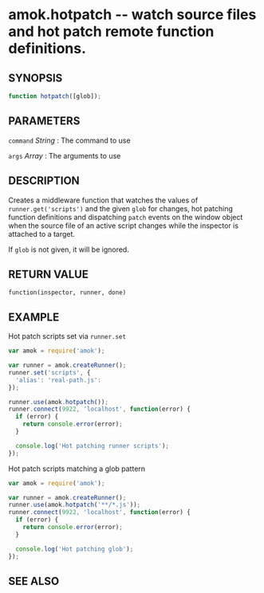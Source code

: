 # amok.hotpatch -- watch source files and hot patch remote function definitions.
## SYNOPSIS

```js
function hotpatch([glob]);
```

## PARAMETERS
`command` *String*
:   The command to use

`args` *Array*
:   The arguments to use

## DESCRIPTION

Creates a middleware function that watches the values of
`runner.get('scripts')` and the given `glob` for changes, hot patching function
definitions and dispatching `patch` events on the window object when the source
file of an active script changes while the inspector is attached to a target.

If `glob` is not given, it will be ignored.

## RETURN VALUE

`function(inspector, runner, done)`

## EXAMPLE

Hot patch scripts set via `runner.set`

```js
var amok = require('amok');

var runner = amok.createRunner();
runner.set('scripts', {
  'alias': 'real-path.js':
});

runner.use(amok.hotpatch());
runner.connect(9922, 'localhost', function(error) {
  if (error) {
    return console.error(error);
  }

  console.log('Hot patching runner scripts');
});
```

Hot patch scripts matching a glob pattern

```js
var amok = require('amok');

var runner = amok.createRunner();
runner.use(amok.hotpatch('**/*.js'));
runner.connect(9922, 'localhost', function(error) {
  if (error) {
    return console.error(error);
  }

  console.log('Hot patching glob');
});
```

## SEE ALSO
